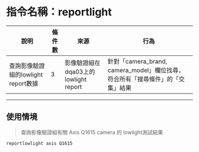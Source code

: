 # 指令名稱：reportlight

| 說明 | 條件數 | 來源 | 行為 |
| --- | --- | --- | --- |
| 查詢影像驗證組的lowlight report數據 | 3 | 影像驗證組在dqa03上的lowlight report | 針對「camera_brand, camera_model」欄位找尋，符合所有「搜尋條件」的「交集」結果|

---

## 使用情境

> 查詢影像驗證組有關 Axis Q1615 camera 的 lowlight測試結果

```
reportlowlight axis Q1615
```



